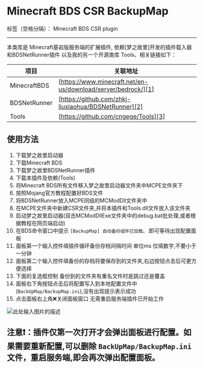 ﻿# Minecraft BDS CSR BackupMap

标签（空格分隔）： Minecraft BDS CSR plugin

---

本类库是 Minecraft基岩版服务端的扩展插件, 依赖[梦之故里]开发的插件载入器和BDSNetRunner插件
以及我的另一个开源类库 Tools，相关链接如下：

| 项目 | 关联地址 | 
| ------ | ------ | 
| MinecraftBDS | [https://www.minecraft.net/en-us/download/server/bedrock/][1] |
| BDSNetRunner | [https://github.com/zhkj-liuxiaohua/BDSNetRunner][2]          | 
| Tools        | [https://github.com/cngege/Tools][3]                          |

## 使用方法 ##

 1. 下载梦之故里启动器
 2. 下载Minecraft BDS
 3. 下载梦之故里BDSNetRunner插件
 4. 下载本插件及依赖(Tools)
 5. 将Minecraft BDS所有文件移入梦之故里启动器文件夹中MCPE文件夹下
 6. 按照Mojang官方教程配置好BDS文件
 7. 将BDSNetRunner放入MCPE同级的MCModDll文件夹中
 8. 在MCPE文件夹中新建CSR文件夹,并将本插件和Tools.dll文件放入该文件夹
 9. 启动梦之故里启动器(双击MCModDllExe文件夹中的debug.bat批处理,或者根据教程在网页端启动)
 10. 在BDS命令窗口中提示 ``` [BackupMap] 自动备份组件已加载。 ``` 即可等待出现配置面板
 11. 面板第一个输入控件填插件循环备份存档间隔时间 单位ms 仅填数字,不要小于一分钟
 12. 面板第二个输入控件填备份的存档将要保存到的文件夹,右边按钮点击后可更方便选择
 13. 下面的复选框控制 备份到的文件夹有重名文件时是跳过还是覆盖
 14. 面板右下角按钮点击后将配置写入到本地配置文件中(``` BackUpMap/BackupMap.ini ```),没有出现提示表示成功
 15. 点击面板右上角❌关闭面板窗口  无需重启服务端插件已开始工作

![此处输入图片的描述][4]



## 注意❗：插件仅第一次打开才会弹出面板进行配置。如果需要重新配置,可以删除 ```BackUpMap/BackupMap.ini``` 文件，重启服务端,即会再次弹出配置面板。


  [1]: https://www.minecraft.net/en-us/download/server/bedrock/
  [2]: https://github.com/zhkj-liuxiaohua/BDSNetRunner
  [3]: https://github.com/cngege/Tools
  [4]: https://ae03.alicdn.com/kf/U0650afde71b945c6a3848a35a4674c6aq.jpg
